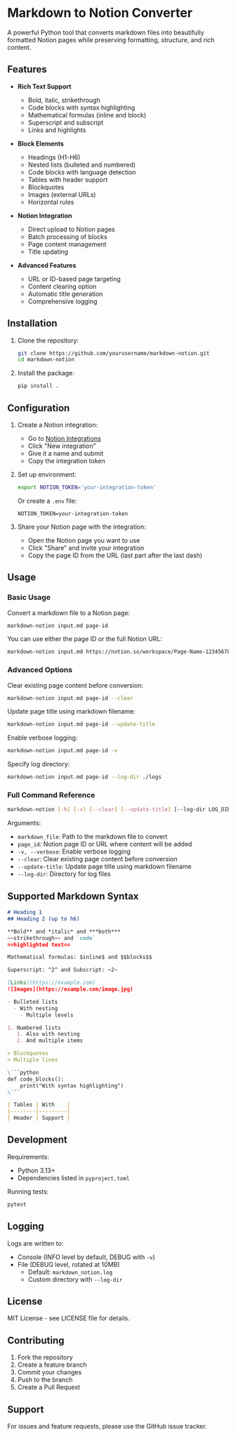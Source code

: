# Markdown to Notion Converter

A powerful Python tool that converts markdown files into beautifully formatted Notion pages while preserving formatting, structure, and rich content.

## Features

- **Rich Text Support**
  - Bold, italic, strikethrough
  - Code blocks with syntax highlighting
  - Mathematical formulas (inline and block)
  - Superscript and subscript
  - Links and highlights

- **Block Elements**
  - Headings (H1-H6)
  - Nested lists (bulleted and numbered)
  - Code blocks with language detection
  - Tables with header support
  - Blockquotes
  - Images (external URLs)
  - Horizontal rules

- **Notion Integration**
  - Direct upload to Notion pages
  - Batch processing of blocks
  - Page content management
  - Title updating

- **Advanced Features**
  - URL or ID-based page targeting
  - Content clearing option
  - Automatic title generation
  - Comprehensive logging

## Installation

1. Clone the repository:
   ```bash
   git clone https://github.com/yourusername/markdown-notion.git
   cd markdown-notion
   ```

2. Install the package:
   ```bash
   pip install .
   ```

## Configuration

1. Create a Notion integration:
   - Go to [Notion Integrations](https://www.notion.so/my-integrations)
   - Click "New integration"
   - Give it a name and submit
   - Copy the integration token

2. Set up environment:
   ```bash
   export NOTION_TOKEN='your-integration-token'
   ```
   Or create a `.env` file:
   ```
   NOTION_TOKEN=your-integration-token
   ```

3. Share your Notion page with the integration:
   - Open the Notion page you want to use
   - Click "Share" and invite your integration
   - Copy the page ID from the URL (last part after the last dash)

## Usage

### Basic Usage

Convert a markdown file to a Notion page:
```bash
markdown-notion input.md page-id
```

You can use either the page ID or the full Notion URL:
```bash
markdown-notion input.md https://notion.so/workspace/Page-Name-123456789...
```

### Advanced Options

Clear existing page content before conversion:
```bash
markdown-notion input.md page-id --clear
```

Update page title using markdown filename:
```bash
markdown-notion input.md page-id --update-title
```

Enable verbose logging:
```bash
markdown-notion input.md page-id -v
```

Specify log directory:
```bash
markdown-notion input.md page-id --log-dir ./logs
```

### Full Command Reference

```bash
markdown-notion [-h] [-v] [--clear] [--update-title] [--log-dir LOG_DIR] markdown_file page_id
```

Arguments:
- `markdown_file`: Path to the markdown file to convert
- `page_id`: Notion page ID or URL where content will be added
- `-v, --verbose`: Enable verbose logging
- `--clear`: Clear existing page content before conversion
- `--update-title`: Update page title using markdown filename
- `--log-dir`: Directory for log files

## Supported Markdown Syntax

```markdown
# Heading 1
## Heading 2 (up to h6)

**Bold** and *italic* and ***both***
~~strikethrough~~ and `code`
==highlighted text==

Mathematical formulas: $inline$ and $$blocks$$

Superscript: ^2^ and Subscript: ~2~

[Links](https://example.com)
![Images](https://example.com/image.jpg)

- Bulleted lists
  - With nesting
    - Multiple levels

1. Numbered lists
   1. Also with nesting
   2. And multiple items

> Blockquotes
> Multiple lines

\```python
def code_blocks():
    print("With syntax highlighting")
\```

| Tables | With    |
|--------|---------|
| Header | Support |
```

## Development

Requirements:
- Python 3.13+
- Dependencies listed in `pyproject.toml`

Running tests:
```bash
pytest
```

## Logging

Logs are written to:
- Console (INFO level by default, DEBUG with `-v`)
- File (DEBUG level, rotated at 10MB)
  - Default: `markdown_notion.log`
  - Custom directory with `--log-dir`

## License

MIT License - see LICENSE file for details.

## Contributing

1. Fork the repository
2. Create a feature branch
3. Commit your changes
4. Push to the branch
5. Create a Pull Request

## Support

For issues and feature requests, please use the GitHub issue tracker.
